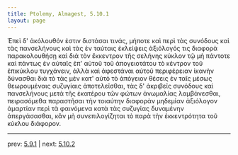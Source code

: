```yaml
---
title: Ptolemy, Almagest, 5.10.1
layout: page
---
```


Ἐπεὶ δ' ἀκόλουθόν ἐστιν διστάσαι τινάς, μήποτε καὶ περὶ τὰς συνόδους καὶ τὰς πανσελήνους καὶ τὰς ἐν ταύταις ἐκλείψεις ἀξιόλογός τις διαφορὰ παρακολουθήσῃ καὶ διὰ τὸν ἔκκεντρον τῆς σελήνης κύκλον τῷ μὴ πάντοτε καὶ πάντως ἐν αὐταῖς ἐπ' αὐτοῦ τοῦ ἀπογειοτάτου τὸ κέντρον τοῦ ἐπικύκλου τυγχάνειν, ἀλλὰ καὶ ἀφεστάναι αὐτοῦ περιφέρειαν ἱκανὴν δύνασθαι διὰ τὸ τὰς μὲν κατ' αὐτὸ τὸ ἀπόγειον θέσεις ἐν ταῖς μέσως θεωρουμέναις συζυγίαις ἀποτελεῖσθαι, τὰς δ' ἀκριβεῖς συνόδους καὶ πανσελήνους μετὰ τῆς ἑκατέρου τῶν φώτων ἀνωμαλίας λαμβάνεσθαι, πειρασόμεθα παραστῆσαι τὴν τοιαύτην διαφορὰν μηδεμίαν ἀξιόλογον ἁμαρτίαν περὶ τὰ φαινόμενα κατὰ τὰς συζυγίας δυναμένην ἀπεργάσασθαι, κἂν μὴ συνεπιλογίζηται τὸ παρὰ τὴν ἐκκεντρότητα τοῦ κύκλου διάφορον. 

---

prev: [5.9.1](../5.9.1/) | next: [5.10.2](../5.10.2/)

